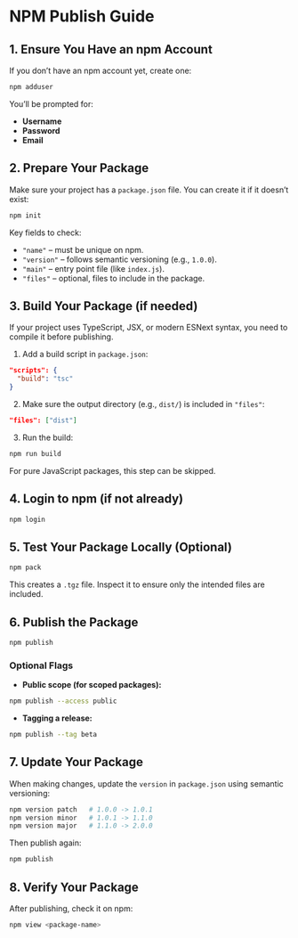 # NPM Publish Guide

## 1. Ensure You Have an npm Account

If you don’t have an npm account yet, create one:

```bash
npm adduser
```

You’ll be prompted for:
- **Username**
- **Password**
- **Email**


## 2. Prepare Your Package

Make sure your project has a `package.json` file. You can create it if it doesn’t exist:

```bash
npm init
```

Key fields to check:
- `"name"` – must be unique on npm.
- `"version"` – follows semantic versioning (e.g., `1.0.0`).
- `"main"` – entry point file (like `index.js`).
- `"files"` – optional, files to include in the package.


## 3. Build Your Package (if needed)

If your project uses TypeScript, JSX, or modern ESNext syntax, you need to compile it before publishing.

1. Add a build script in `package.json`:

```json
"scripts": {
  "build": "tsc"
}
```

2. Make sure the output directory (e.g., `dist/`) is included in `"files"`:

```json
"files": ["dist"]
```

3. Run the build:

```bash
npm run build
```

For pure JavaScript packages, this step can be skipped.


## 4. Login to npm (if not already)

```bash
npm login
```


## 5. Test Your Package Locally (Optional)

```bash
npm pack
```

This creates a `.tgz` file. Inspect it to ensure only the intended files are included.


## 6. Publish the Package

```bash
npm publish
```

### Optional Flags
- **Public scope (for scoped packages):**

```bash
npm publish --access public
```

- **Tagging a release:**

```bash
npm publish --tag beta
```


## 7. Update Your Package

When making changes, update the `version` in `package.json` using semantic versioning:

```bash
npm version patch   # 1.0.0 -> 1.0.1
npm version minor   # 1.0.1 -> 1.1.0
npm version major   # 1.1.0 -> 2.0.0
```

Then publish again:

```bash
npm publish
```


## 8. Verify Your Package

After publishing, check it on npm:

```bash
npm view <package-name>
```

